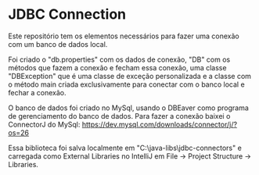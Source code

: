 # JDBC Connection

Este repositório tem os elementos necessários para fazer uma conexão com um banco de dados local.

Foi criado o "db.properties" com os dados de conexão, "DB" com os métodos que fazem a conexão e fecham essa conexão, uma classe "DBException" que é uma classe de exceção 
personalizada e a classe com o método main criada exclusivamente para conectar com o banco local e fechar a conexão.
 
O banco de dados foi criado no MySql, usando o DBEaver como programa de gerenciamento do banco de dados.
Para fazer a conexão baixei o ConnectorJ do MySql:
https://dev.mysql.com/downloads/connector/j/?os=26

Essa biblioteca foi salva localmente em "C:\java-libs\jdbc-connectors" e carregada como External Libraries no IntelliJ em File -> Project Structure -> Libraries.

